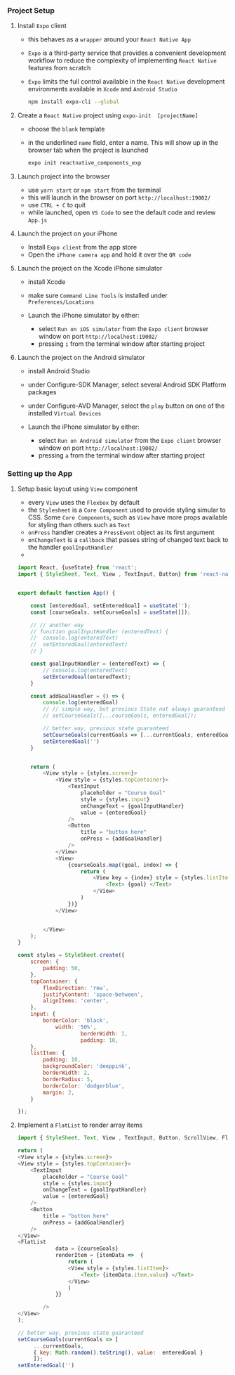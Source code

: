 ### Project Setup

1) Install `Expo` client

	- this behaves as a `wrapper` around your `React Native App`
	- `Expo` is a third-party service that provides a convenient development workflow to reduce the complexity of implementing `React Native` features from scratch
	- `Expo` limits the full control available in the `React Native` development environments available in `Xcode` and `Android Studio`

		~~~ bash
		npm install expo-cli --global
		~~~

2) Create a `React Native` project using `expo-init  [projectName]`

   - choose the `blank` template
   - in the underlined `name` field, enter a name. This will show up in the browser tab when the project is launched

		~~~ bash
		expo init reactnative_components_exp
		~~~

3) Launch project into the browser
	- use `yarn start` or `npm start` from the terminal
	- this will launch in the browser on port `http://localhost:19002/`
	- use `CTRL + C` to quit
	- while launched, open `VS Code` to see the default code and review `App.js`

4) Launch the project on your iPhone
	- Install `Expo client` from the app store
	- Open the `iPhone camera app` and hold it over the `QR code`

5) Launch the project on the Xcode iPhone simulator
	- install Xcode
	- make sure `Command Line Tools` is installed under `Preferences/Locations`

	- Launch the iPhone simulator by either:
		- select `Run on iOS simulator` from the `Expo client` browser window on port `http://localhost:19002/`
    	- pressing `i` from the terminal window after starting project

6)  Launch the project on the Android simulator
	- install Android Studio
    - under Configure-SDK Manager, select several Android SDK Platform packages
    - under Configure-AVD Manager, select the `play` button on one of the installed `Virtual Devices`

  	- Launch the iPhone simulator by either:
        - select `Run on Android simulator` from the `Expo client` browser window on port `http://localhost:19002/`
        - pressing `a` from the terminal window after starting project


### Setting up the App

1) Setup basic layout using `View` component

    - every `View` uses the `Flexbox` by default
    - the `Stylesheet` is a `Core Component` used to provide styling simular to CSS. Some `Core Components`, such as `View` have more props available for styling than others such as `Text`
    - `onPress` handler creates a `PressEvent` object as its first argument
    - `onChangeText` is a `callback` that passes  string of changed text back to the handler `goalInputHandler`
    - 

    ~~~ js
    import React, {useState} from 'react';
    import { StyleSheet, Text, View , TextInput, Button} from 'react-native';


    export default function App() {

        const [enteredGoal, setEnteredGoal] = useState('');
        const [courseGoals, setCourseGoals] = useState([]);

        // // another way
        // function goalInputHandler (enteredText) {
        // 	console.log(enteredText)
        // 	setEnteredGoal(enteredText)
        // }

        const goalInputHandler = (enteredText) => {
            // console.log(enteredText)
            setEnteredGoal(enteredText);
        }

        const addGoalHandler = () => {
            console.log(enteredGoal)
            // // simple way, but previous State not always guaranteed
            // setCourseGoals([...courseGoals, enteredGoal]);

            // better way, previous state guaranteed
            setCourseGoals(currentGoals => [...currentGoals, enteredGoal]);
            setEnteredGoal('')
        }


        return (
            <View style = {styles.screen}>
                <View style = {styles.topContainer}>
                    <TextInput
                        placeholder = "Course Goal"
                        style = {styles.input} 
                        onChangeText = {goalInputHandler}
                        value = {enteredGoal}
                    />
                    <Button 
                        title = "button here"
                        onPress = {addGoalHandler}
                    />
                </View>
                <View>
                    {courseGoals.map((goal, index) => {
                        return (
                            <View key = {index} style = {styles.listItem}>
                                <Text> {goal} </Text>
                            </View>
                        )
                    })}
                </View>


            </View>
        );
    }

    const styles = StyleSheet.create({
        screen: {
            padding: 50,
        },
        topContainer: {
            flexDirection: 'row', 
            justifyContent: 'space-between',
            alignItems: 'center',
        },
        input: {
            borderColor: 'black', 
                width: '50%',
                        borderWidth: 1, 
                        padding: 10,
        },
        listItem: {
            padding: 10,
            backgroundColor: 'deeppink',
            borderWidth: 2,
            borderRadius: 5,
            borderColor: 'dodgerblue',
            margin: 2,	
        }

    });
    ~~~

2) Implement a `FlatList` to render array items

    ~~~ js
    import { StyleSheet, Text, View , TextInput, Button, ScrollView, FlatList} from 'react-native';
    ~~~

    ~~~ js
    return (
    <View style = {styles.screen}>
    <View style = {styles.topContainer}>
        <TextInput
            placeholder = "Course Goal"
            style = {styles.input} 
            onChangeText = {goalInputHandler}
            value = {enteredGoal}
        />
        <Button 
            title = "button here"
            onPress = {addGoalHandler}
        />
    </View>
    <FlatList
                data = {courseGoals}
                renderItem = {itemData =>  {
                    return (
                    <View style = {styles.listItem}>
                        <Text> {itemData.item.value} </Text>
                    </View>
                    )
                }}

            />
    </View>
    );

    ~~~

    ~~~ js
   // better way, previous state guaranteed
   setCourseGoals(currentGoals => [
         ...currentGoals, 
         { key: Math.random().toString(), value:  enteredGoal }
         ]);
   setEnteredGoal('')
    ~~~